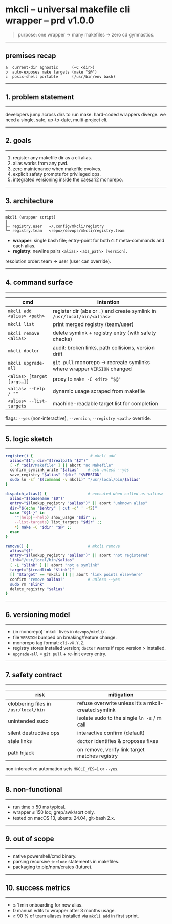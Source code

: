 # mkcli – universal makefile cli wrapper – prd v1.0.0

> purpose: one wrapper → many makefiles → zero cd gymnastics.

---

## premises recap

```
a  current-dir agnostic      (–C <dir>)
b  auto-exposes make targets (make "$@")
c  posix-shell portable      (/usr/bin/env bash)
```

---

## 1. problem statement

---

developers jump across dirs to run make. hard-coded wrappers diverge. we need a single, safe, up-to-date, multi-project cli.

---

## 2. goals

---

1. register any makefile dir as a cli alias.
2. alias works from any pwd.
3. zero maintenance when makefile evolves.
4. explicit safety prompts for privileged ops.
5. integrated versioning inside the caesari2 monorepo.

---

## 3. architecture

---

```
mkcli (wrapper script)
│
├─ registry.user   ~/.config/mkcli/registry
└─ registry.team   <repo>/devops/mkcli/registry.team
```

* **wrapper**: single bash file; entry-point for both `CLI` meta-commands and each alias.
* **registry**: newline pairs `<alias> <abs_path> [version]`.

resolution order: team → user (user can override).

---

## 4. command surface

---

| cmd                        | intention                                                                |
| -------------------------- | ------------------------------------------------------------------------ |
| `mkcli add <alias> <path>` | register dir (abs or `.`) and create symlink in `/usr/local/bin/<alias>` |
| `mkcli list`               | print merged registry (team/user)                                        |
| `mkcli remove <alias>`     | delete symlink + registry entry (with safety checks)                     |
| `mkcli doctor`             | audit: broken links, path collisions, version drift                      |
| `mkcli upgrade-all`        | `git pull` monorepo → recreate symlinks where wrapper `VERSION` changed  |
| `<alias> [target [args…]]` | proxy to `make -C <dir> "$@"`                                            |
| `<alias> --help / ""`      | dynamic usage scraped from makefile                                      |
| `<alias> --list-targets`   | machine-readable target list for completion                              |

flags: `--yes` (non-interactive), `--version`, `--registry <path>` override.

---

## 5. logic sketch

---

```bash
register() {                         # mkcli add
  alias="$1"; dir="$(realpath "$2")"
  [ -f "$dir/Makefile" ] || abort "no Makefile"
  confirm_symlink_write "$alias"    # ask unless --yes
  save_registry "$alias" "$dir" "$VERSION"
  sudo ln -sf "$(command -v mkcli)" "/usr/local/bin/$alias"
}

dispatch_alias() {                  # executed when called as <alias>
  alias="$(basename "$0")"
  entry="$(lookup_registry "$alias")" || abort "unknown alias"
  dir="$(echo "$entry" | cut -d' ' -f2)"
  case "${1-}" in
    ""|help|--help) show_usage "$dir" ;;
    --list-targets) list_targets "$dir" ;;
    *) make -C "$dir" "$@" ;;
  esac
}

remove() {                          # mkcli remove
  alias="$1"
  entry="$(lookup_registry "$alias")" || abort "not registered"
  link="/usr/local/bin/$alias"
  [ -L "$link" ] || abort "not a symlink"
  target="$(readlink "$link")"
  [[ "$target" == *mkcli ]] || abort "link points elsewhere"
  confirm "remove $alias?"          # unless --yes
  sudo rm "$link"
  delete_registry "$alias"
}
```

---

## 6. versioning model

---

* (in monorepo) ´mkcli´ lives in `devops/mkcli/`.
* file `VERSION` bumped on breaking/feature change.
* monorepo tag format: `cli-vX.Y.Z`.
* registry stores installed version; `doctor` warns if repo version > installed.
* `upgrade-all` = `git pull` + re-init every entry.

---

## 7. safety contract

---

| risk                                 | mitigation                                           |
| ------------------------------------ | ---------------------------------------------------- |
| clobbering files in `/usr/local/bin` | refuse overwrite unless it’s a mkcli-created symlink |
| unintended sudo                      | isolate sudo to the single `ln -s` / `rm` call       |
| silent destructive ops               | interactive confirm (default)                        |
| stale links                          | `doctor` identifies & proposes fixes                 |
| path hijack                          | on remove, verify link target matches registry       |

non-interactive automation sets `MKCLI_YES=1` or `--yes`.

---

## 8. non-functional

---

* run time ≤ 50 ms typical.
* wrapper ≤ 150 loc; grep/awk/sort only.
* tested on macOS 13, ubuntu 24.04, git-bash 2.x.

---

## 9. out of scope

---

* native powershell/cmd binary.
* parsing recursive `include` statements in makefiles.
* packaging to pip/npm/crates (future).

---

## 10. success metrics

---

* ≤ 1 min onboarding for new alias.
* 0 manual edits to wrapper after 3 months usage.
* ≥ 90 % of team aliases installed via `mkcli add` in first sprint.

